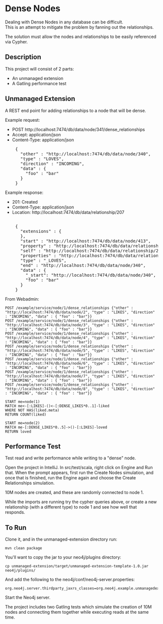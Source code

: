 Dense Nodes
===========

Dealing with Dense Nodes in any database can be difficult.  
This is an attempt to mitigate the problem by fanning out the relationships.

The solution must allow the nodes and relationships to be easily referenced via Cypher.

Description
-----------

This project will consist of 2 parts:

* An unmanaged extension
* A Gatling performance test

Unmanaged Extension
-------------------

A REST end point for adding relationships to a node that will be dense.

Example request:

* POST http://localhost:7474/db/data/node/341/dense_relationships
* Accept: application/json
* Content-Type: application/json

<pre>
    {
      "other" : "http://localhost:7474/db/data/node/340",
      "type" : "LOVES",
      "direction" : "INCOMING",
      "data" : {
        "foo" : "bar"
      }
    }
</pre>	
	
Example response:

* 201: Created
* Content-Type: application/json
* Location: http://localhost:7474/db/data/relationship/207	

<pre>	
    {
      "extensions" : {
      },
      "start" : "http://localhost:7474/db/data/node/413",
      "property" : "http://localhost:7474/db/data/relationship/207/properties/{key}",
      "self" : "http://localhost:7474/db/data/relationship/207",
      "properties" : "http://localhost:7474/db/data/relationship/207/properties",
      "type" : "_LOVES",
      "end" : "http://localhost:7474/db/data/node/340",
      "data" : {
	    "_start": "http://localhost:7474/db/data/node/340",
        "foo" : "bar"
      }
    }	
</pre>

From Webadmin:


    POST /example/service/node/1/dense_relationships {"other" : "http://localhost:7474/db/data/node/2", "type" : "LIKES", "direction" : "INCOMING", "data" : { "foo" : "bar"}}
    POST /example/service/node/1/dense_relationships {"other" : "http://localhost:7474/db/data/node/3", "type" : "LIKES", "direction" : "INCOMING", "data" : { "foo" : "bar"}}
    POST /example/service/node/1/dense_relationships {"other" : "http://localhost:7474/db/data/node/4", "type" : "LIKES", "direction" : "INCOMING", "data" : { "foo" : "bar"}}
    POST /example/service/node/1/dense_relationships {"other" : "http://localhost:7474/db/data/node/5", "type" : "LIKES", "direction" : "INCOMING", "data" : { "foo" : "bar"}}
    POST /example/service/node/1/dense_relationships {"other" : "http://localhost:7474/db/data/node/6", "type" : "LIKES", "direction" : "INCOMING", "data" : { "foo" : "bar"}}
    POST /example/service/node/1/dense_relationships {"other" : "http://localhost:7474/db/data/node/7", "type" : "LIKES", "direction" : "INCOMING", "data" : { "foo" : "bar"}}
    POST /example/service/node/1/dense_relationships {"other" : "http://localhost:7474/db/data/node/8", "type" : "LIKES", "direction" : "INCOMING", "data" : { "foo" : "bar"}}

	START me=node(1) 
	MATCH me<-[:LIKES]-()<-[:DENSE_LIKES*0..1]-liked 
	WHERE NOT HAS(liked.meta) 
	RETURN COUNT(liked)

    START me=node(2)
    MATCH me-[:DENSE_LIKES*0..5]->()-[:LIKES]-loved
    RETURN loved


Performance Test
----------------

Test read and write performance while writing to a "dense" node.

Open the project in IntelliJ.  In src/test/scala, right click on Engine and Run that.
When the prompt appears, first run the Create Nodes simulation, and once that is finished, run the Engine again and choose the Create Relationships simulation.

10M nodes are created, and these are randomly connected to node 1.

While the imports are running try the cypher queries above, or create a new relationship (with a different type) to node 1 and see how well that responds.


To Run
------

Clone it, and in the unmanaged-extension directory run:

    mvn clean package


You'll want to copy the jar to your neo4j/plugins directory:

    cp unmanaged-extension/target/unmanaged-extension-template-1.0.jar neo4j/plugins/

And add the following to the neo4j/conf/neo4j-server.properties:

    org.neo4j.server.thirdparty_jaxrs_classes=org.neo4j.example.unmanagedextension=/example

Start the Neo4j server.

The project includes two Gatling tests which simulate the creation of 10M nodes and connecting them together while executing reads at the same time.

